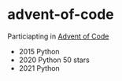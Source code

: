 # advent-of-code

Particiapting in [Advent of Code](https://adventofcode.com/)

- 2015 Python
- 2020 Python 50 stars
- 2021 Python
